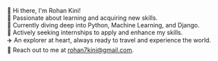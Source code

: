 👋 Hi there, I'm Rohan Kini!
<br>
👀 Passionate about learning and acquiring new skills.
<br>
🌱 Currently diving deep into Python, Machine Learning, and Django.
<br>
💼 Actively seeking internships to apply and enhance my skills.
<br>
✈️ An explorer at heart, always ready to travel and experience the world.
<br>
📧 Reach out to me at rohan7kini@gmail.com.

<!---
Rohan-kini/Rohan-kini is a ✨ special ✨ repository because its `README.md` (this file) appears on your GitHub profile.
You can click the Preview link to take a look at your changes.
--->
